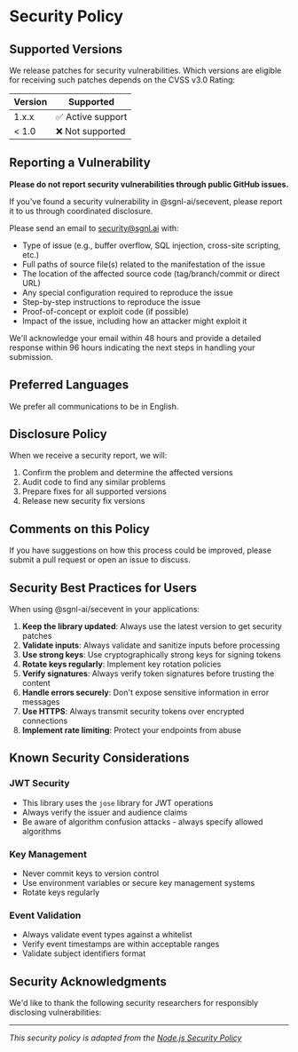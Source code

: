 # Security Policy

## Supported Versions

We release patches for security vulnerabilities. Which versions are eligible for receiving such patches depends on the CVSS v3.0 Rating:

| Version | Supported          |
| ------- | ------------------ |
| 1.x.x   | ✅ Active support  |
| < 1.0   | ❌ Not supported   |

## Reporting a Vulnerability

**Please do not report security vulnerabilities through public GitHub issues.**

If you've found a security vulnerability in @sgnl-ai/secevent, please report it to us through coordinated disclosure.

Please send an email to security@sgnl.ai with:

- Type of issue (e.g., buffer overflow, SQL injection, cross-site scripting, etc.)
- Full paths of source file(s) related to the manifestation of the issue
- The location of the affected source code (tag/branch/commit or direct URL)
- Any special configuration required to reproduce the issue
- Step-by-step instructions to reproduce the issue
- Proof-of-concept or exploit code (if possible)
- Impact of the issue, including how an attacker might exploit it

We'll acknowledge your email within 48 hours and provide a detailed response within 96 hours indicating the next steps in handling your submission.

## Preferred Languages

We prefer all communications to be in English.

## Disclosure Policy

When we receive a security report, we will:

1. Confirm the problem and determine the affected versions
2. Audit code to find any similar problems
3. Prepare fixes for all supported versions
4. Release new security fix versions

## Comments on this Policy

If you have suggestions on how this process could be improved, please submit a pull request or open an issue to discuss.

## Security Best Practices for Users

When using @sgnl-ai/secevent in your applications:

1. **Keep the library updated**: Always use the latest version to get security patches
2. **Validate inputs**: Always validate and sanitize inputs before processing
3. **Use strong keys**: Use cryptographically strong keys for signing tokens
4. **Rotate keys regularly**: Implement key rotation policies
5. **Verify signatures**: Always verify token signatures before trusting the content
6. **Handle errors securely**: Don't expose sensitive information in error messages
7. **Use HTTPS**: Always transmit security tokens over encrypted connections
8. **Implement rate limiting**: Protect your endpoints from abuse

## Known Security Considerations

### JWT Security
- This library uses the `jose` library for JWT operations
- Always verify the issuer and audience claims
- Be aware of algorithm confusion attacks - always specify allowed algorithms

### Key Management
- Never commit keys to version control
- Use environment variables or secure key management systems
- Rotate keys regularly

### Event Validation
- Always validate event types against a whitelist
- Verify event timestamps are within acceptable ranges
- Validate subject identifiers format

## Security Acknowledgments

We'd like to thank the following security researchers for responsibly disclosing vulnerabilities:

<!-- Add contributors here as vulnerabilities are reported and fixed -->

---

*This security policy is adapted from the [Node.js Security Policy](https://github.com/nodejs/node/blob/main/SECURITY.md)*